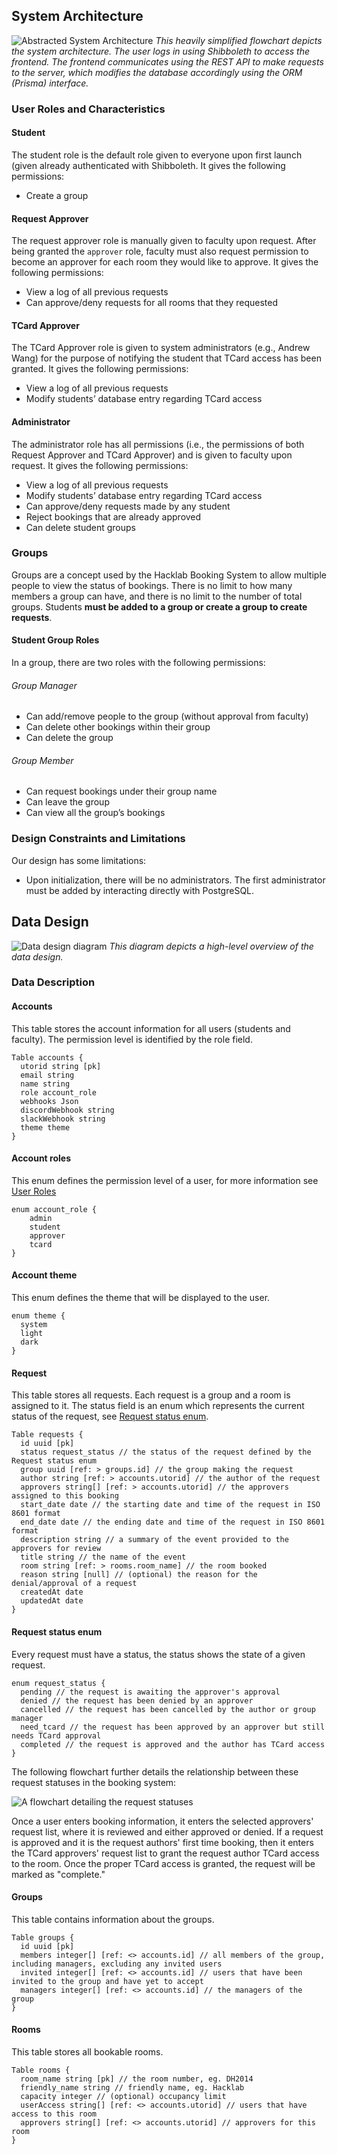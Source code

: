 ## System Architecture

![Abstracted System Architecture](https://i.imgur.com/YgUfPZs.png)
_This heavily simplified flowchart depicts the system architecture. The user logs in using Shibboleth to access the frontend. The frontend communicates using the REST API to make requests to the server, which modifies the database accordingly using the ORM (Prisma) interface._

### User Roles and Characteristics

#### Student

The student role is the default role given to everyone upon first launch (given already authenticated with Shibboleth. It gives the following permissions:

- Create a group

#### Request Approver

The request approver role is manually given to faculty upon request. After being granted the `approver` role, faculty must also request permission to become an approver for each room they would like to approve. It gives the following permissions:

- View a log of all previous requests
- Can approve/deny requests for all rooms that they requested

#### TCard Approver

The TCard Approver role is given to system administrators (e.g., Andrew Wang) for the purpose of notifying the student that TCard access has been granted. It gives the following permissions:

- View a log of all previous requests
- Modify students’ database entry regarding TCard access

#### Administrator

The administrator role has all permissions (i.e., the permissions of both Request Approver and TCard Approver) and is given to faculty upon request. It gives the following permissions:

- View a log of all previous requests
- Modify students’ database entry regarding TCard access
- Can approve/deny requests made by any student
- Reject bookings that are already approved
- Can delete student groups

### Groups

Groups are a concept used by the Hacklab Booking System to allow multiple people to view the status of bookings. There is no limit to how many members a group can have, and there is no limit to the number of total groups. Students **must be added to a group or create a group to create requests**.

#### Student Group Roles

In a group, there are two roles with the following permissions:

###### Group Manager

- Can add/remove people to the group (without approval from faculty)
- Can delete other bookings within their group
- Can delete the group

###### Group Member

- Can request bookings under their group name
- Can leave the group
- Can view all the group’s bookings

### Design Constraints and Limitations

Our design has some limitations:

- Upon initialization, there will be no administrators. The first administrator must be added by interacting directly with PostgreSQL.

## Data Design

![Data design diagram](https://i.imgur.com/hf23TsB.png)
_This diagram depicts a high-level overview of the data design._

### Data Description

#### Accounts

This table stores the account information for all users (students and faculty). The permission level is identified by the role field.

```dbml
Table accounts {
  utorid string [pk]
  email string
  name string 
  role account_role
  webhooks Json
  discordWebhook string
  slackWebhook string
  theme theme
}
```

#### Account roles

This enum defines the permission level of a user, for more information see [User Roles](#User-Roles)

```dbml
enum account_role {
    admin
    student
    approver
    tcard
}
```

#### Account theme
This enum defines the theme that will be displayed to the user.
```dbml
enum theme {
  system
  light
  dark
}
```

#### Request

This table stores all requests. Each request is a group and a room is assigned to it. The status field is an enum which represents the current status of the request, see [Request status enum](#Request-status-enum).

```dbml
Table requests {
  id uuid [pk]
  status request_status // the status of the request defined by the Request status enum
  group uuid [ref: > groups.id] // the group making the request
  author string [ref: > accounts.utorid] // the author of the request
  approvers string[] [ref: > accounts.utorid] // the approvers assigned to this booking
  start_date date // the starting date and time of the request in ISO 8601 format
  end_date date // the ending date and time of the request in ISO 8601 format
  description string // a summary of the event provided to the approvers for review
  title string // the name of the event
  room string [ref: > rooms.room_name] // the room booked
  reason string [null] // (optional) the reason for the denial/approval of a request
  createdAt date
  updatedAt date
}
```

#### Request status enum

Every request must have a status, the status shows the state of a given request.

```dbml
enum request_status {
  pending // the request is awaiting the approver's approval
  denied // the request has been denied by an approver
  cancelled // the request has been cancelled by the author or group manager
  need_tcard // the request has been approved by an approver but still needs TCard approval
  completed // the request is approved and the author has TCard access
}
```

The following flowchart further details the relationship between these request statuses in the booking system:

![A flowchart detailing the request statuses](https://i.imgur.com/oTeoh52.png)

Once a user enters booking information, it enters the selected approvers' request list, where it is reviewed and either approved or denied. If a request is approved and it is the request authors' first time booking, then it enters the TCard approvers' request list to grant the request author TCard access to the room. Once the proper TCard access is granted, the request will be marked as "complete."

#### Groups

This table contains information about the groups.

```dbml
Table groups {
  id uuid [pk]
  members integer[] [ref: <> accounts.id] // all members of the group, including managers, excluding any invited users
  invited integer[] [ref: <> accounts.id] // users that have been invited to the group and have yet to accept
  managers integer[] [ref: <> accounts.id] // the managers of the group
}
```

#### Rooms

This table stores all bookable rooms.

```dbml
Table rooms {
  room_name string [pk] // the room number, eg. DH2014
  friendly_name string // friendly name, eg. Hacklab
  capacity integer // (optional) occupancy limit
  userAccess string[] [ref: <> accounts.utorid] // users that have access to this room
  approvers string[] [ref: <> accounts.utorid] // approvers for this room
}
```

<!-- ### Google API Integration

Google API integration is handled by [google-api-javascript-client](https://github.com/google/google-api-javascript-client) and [nodemailer](https://nodemailer.com/about/). The backend is linked with the Google Account `hacklab.booking<at>gmail<dot>com` `google-api-javascript-client` is currently used for updating the Hacklab Google Calendar and `nodemailer` is used for sending emails. `nodemailer` authenticates to Gmail through an app password. -->
